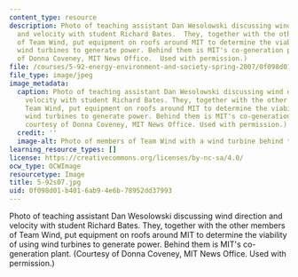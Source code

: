 ```yaml
---
content_type: resource
description: Photo of teaching assistant Dan Wesolowski discussing wind direction
  and velocity with student Richard Bates.  They, together with the other members
  of Team Wind, put equipment on roofs around MIT to determine the viability of using
  wind turbines to generate power. Behind them is MIT's co-generation plant. (Courtesy
  of Donna Coveney, MIT News Office.  Used with permission.)
file: /courses/5-92-energy-environment-and-society-spring-2007/0f098d01b4016ab94e6b78952dd37993_5-92s07.jpg
file_type: image/jpeg
image_metadata:
  caption: Photo of teaching assistant Dan Wesolowski discussing wind direction and
    velocity with student Richard Bates. They, together with the other members of
    Team Wind, put equipment on roofs around MIT to determine the viability of using
    wind turbines to generate power. Behind them is MIT's co-generation plant. (Image
    courtesy of Donna Coveney, MIT News Office. Used with permission.)
  credit: ''
  image-alt: Photo of members of Team Wind with a wind turbine behind them.
learning_resource_types: []
license: https://creativecommons.org/licenses/by-nc-sa/4.0/
ocw_type: OCWImage
resourcetype: Image
title: 5-92s07.jpg
uid: 0f098d01-b401-6ab9-4e6b-78952dd37993
---
```

Photo of teaching assistant Dan Wesolowski discussing wind direction and velocity with student Richard Bates.  They, together with the other members of Team Wind, put equipment on roofs around MIT to determine the viability of using wind turbines to generate power. Behind them is MIT's co-generation plant. (Courtesy of Donna Coveney, MIT News Office.  Used with permission.)